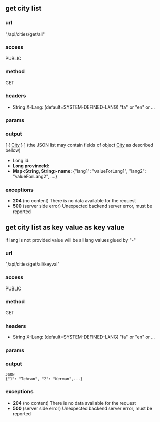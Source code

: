 ## get city list ##
### url ###
"/api/cities/get/all"
### access ###
PUBLIC
### method ###
GET
### headers ###
* String X-Lang: (default=SYSTEM-DEFINED-LANG) "fa" or "en" or ... 
### params ###

### output ###
[ { <a href='/admin/document/show/dtos#City'>City</a> } ] (the JSON list may contain fields of object <a href='/admin/document/show/dtos#City'>City</a> as described bellow)
* Long id:
* **Long provinceId:**
* **Map&lt;String, String&gt; name:** {"lang1": "valueForLang1", "lang2": "valueForLang2", ....}
### exceptions ###
* **204** (no content) There is no data available for the request
* **500** (server side error) Unexpected backend server error, must be reported




## get city list as key value as key value ##
if lang is not provided value will be all lang values glued by "-"
### url ###
"/api/cities/get/all/keyval"
### access ###
PUBLIC
### method ###
GET
### headers ###
* String X-Lang: (default=SYSTEM-DEFINED-LANG) "fa" or "en" or ...
### params ###

### output ###
    JSON
    {"1": "Tehran", "2": "Kerman",...}
### exceptions ###
* **204** (no content) There is no data available for the request
* **500** (server side error) Unexpected backend server error, must be reported

